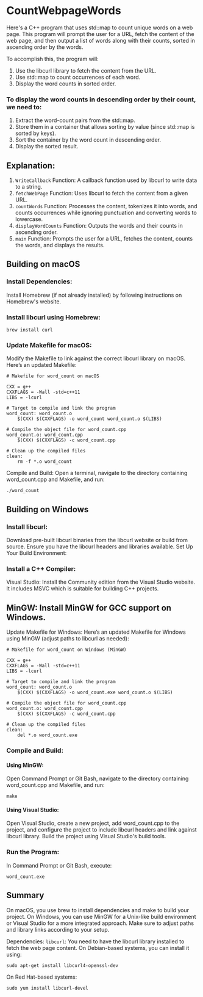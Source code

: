 # CountWebpageWords

Here's a C++ program that uses std::map to count unique words on a web page. This program will prompt the user for a URL, fetch the content of the web page, and then output a list of words along with their counts, sorted in ascending order by the words.

To accomplish this, the program will:

1. Use the libcurl library to fetch the content from the URL.
2. Use std::map to count occurrences of each word.
3. Display the word counts in sorted order.

### To display the word counts in descending order by their count, we need to:

1. Extract the word-count pairs from the std::map.
1. Store them in a container that allows sorting by value (since std::map is sorted by keys).
1. Sort the container by the word count in descending order.
1. Display the sorted result.


## Explanation:
1. `WriteCallback` Function:
A callback function used by libcurl to write data to a string.
2. `fetchWebPage` Function:
Uses libcurl to fetch the content from a given URL.
3. `countWords` Function:
Processes the content, tokenizes it into words, and counts occurrences while ignoring punctuation and converting words to lowercase.
4. `displayWordCounts` Function:
Outputs the words and their counts in ascending order.
5. `main` Function:
Prompts the user for a URL, fetches the content, counts the words, and displays the results.

## Building on macOS
### Install Dependencies:
Install Homebrew (if not already installed) by following instructions on Homebrew's website.

### Install libcurl using Homebrew:
```
brew install curl
```
### Update Makefile for macOS:
Modify the Makefile to link against the correct libcurl library on macOS. Here’s an updated Makefile:
```
# Makefile for word_count on macOS

CXX = g++
CXXFLAGS = -Wall -std=c++11
LIBS = -lcurl

# Target to compile and link the program
word_count: word_count.o
	$(CXX) $(CXXFLAGS) -o word_count word_count.o $(LIBS)

# Compile the object file for word_count.cpp
word_count.o: word_count.cpp
	$(CXX) $(CXXFLAGS) -c word_count.cpp

# Clean up the compiled files
clean:
	rm -f *.o word_count
```
Compile and Build:
Open a terminal, navigate to the directory containing word_count.cpp and Makefile, and run:
```
./word_count
```

## Building on Windows
### Install libcurl:
Download pre-built libcurl binaries from the libcurl website or build from source.
Ensure you have the libcurl headers and libraries available.
Set Up Your Build Environment:

### Install a C++ Compiler:
Visual Studio: Install the Community edition from the Visual Studio website. It includes MSVC which is suitable for building C++ projects.
## MinGW: Install MinGW for GCC support on Windows.
Update Makefile for Windows:
Here’s an updated Makefile for Windows using MinGW (adjust paths to libcurl as needed):
```
# Makefile for word_count on Windows (MinGW)

CXX = g++
CXXFLAGS = -Wall -std=c++11
LIBS = -lcurl

# Target to compile and link the program
word_count: word_count.o
	$(CXX) $(CXXFLAGS) -o word_count.exe word_count.o $(LIBS)

# Compile the object file for word_count.cpp
word_count.o: word_count.cpp
	$(CXX) $(CXXFLAGS) -c word_count.cpp

# Clean up the compiled files
clean:
	del *.o word_count.exe
```
### Compile and Build:

#### Using MinGW:
Open Command Prompt or Git Bash, navigate to the directory containing word_count.cpp and Makefile, and run:
```
make
```
#### Using Visual Studio:
Open Visual Studio, create a new project, add word_count.cpp to the project, and configure the project to include libcurl headers and link against libcurl library.
Build the project using Visual Studio's build tools.
### Run the Program:
In Command Prompt or Git Bash, execute:
```
word_count.exe
```
## Summary
On macOS, you use brew to install dependencies and make to build your project.
On Windows, you can use MinGW for a Unix-like build environment or Visual Studio for a more integrated approach. Make sure to adjust paths and library links according to your setup.


Dependencies:
`libcurl`: You need to have the libcurl library installed to fetch the web page content. On Debian-based systems, you can install it using:
```
sudo apt-get install libcurl4-openssl-dev
```
On Red Hat-based systems:
```
sudo yum install libcurl-devel
```
